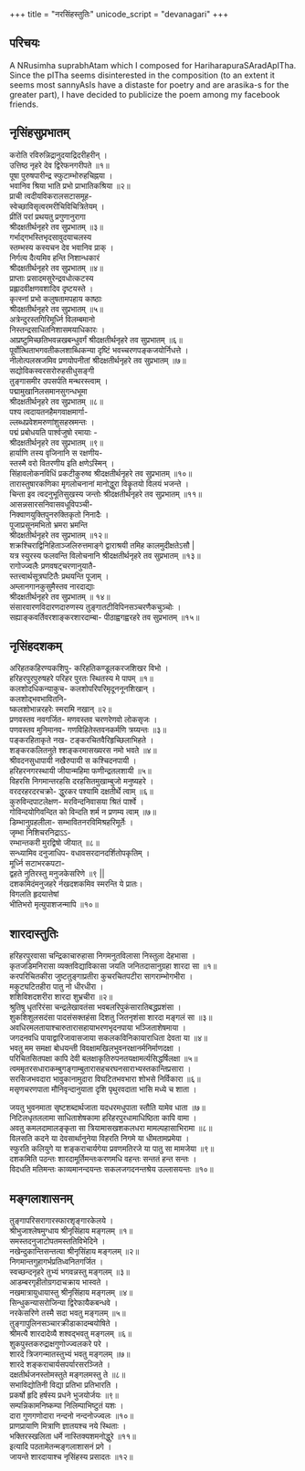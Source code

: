 +++
title = "नरसिंहस्तुतिः"
unicode_script = "devanagari"
+++

## परिचयः
A NRusimha suprabhAtam which I composed for HariharapuraSAradApITha. Since the pITha seems disinterested in the composition (to an extent it seems most sannyAsIs have a distaste for poetry and are arasika-s for the greater part), I have decided to publicize the poem among my facebook friends.

## नृसिंहसुप्रभातम्  
करोति रविरुन्निद्रानुदयाद्रिदरीहरीन् ।  
उत्तिष्ठ नृहरे देव द्विरेफनगरीपते ॥१॥  
पूषा पुरुषपारीन्द्र स्फुटाम्भोरुहचिह्नया ।  
भवानिव श्रिया भाति प्रभो प्राभातिकश्रिया ॥२॥  
प्राची त्वदीयविकरालसटासमूह-  
स्वेच्छाविसृत्वरमरीचिविचित्रितेयम् ।  
प्रीतिं परां प्रथयतु प्रगुणानुरागा  
श्रीदक्षतीर्थनृहरे तव सुप्रभातम् ॥३॥  
गर्भाद्गभस्तिभृदसावुदयाचलस्य  
स्तम्भस्य कस्यचन देव भवानिव प्राक् ।  
निर्गत्य दैत्यमिव हन्ति निशान्धकारं  
श्रीदक्षतीर्थनृहरे तव सुप्रभातम् ॥४॥  
प्राप्ताः प्रसादमसुरेन्द्रवधोत्कटस्य  
प्रह्लादवीक्षणवशादिव दृष्टयस्ते ।  
कृत्स्नां प्रभो कलुषतामपहाय काष्ठाः  
श्रीदक्षतीर्थनृहरे तव सुप्रभातम् ॥५॥  
अत्रेन्दुरस्तगिरिमूर्ध्नि विलम्बमानो  
निस्तन्द्रसाधितनिशासमयाधिकारः ।  
आप्रष्टुमिच्छतिभवन्नखबन्धुवर्गं श्रीदक्षतीर्थनृहरे तव सुप्रभातम् ॥६॥  
पूर्वोत्थिताभगवतीकलशाब्धिकन्या दृष्टिं भवच्चरणपङ्कजयोर्निधत्ते ।  
नीलोत्पलस्रजमिव प्रणयोपनीतां श्रीदक्षतीर्थनृहरे तव सुप्रभातम् ॥७॥  
सद्योविकस्वरसरोरुहसीधुसङ्गी  
तुङ्गासमीर उपसर्पति मन्थरस्त्वाम् ।  
पद्मामुखानिलसमानसुगन्धभूमा  
श्रीदक्षतीर्थनृहरे तव सुप्रभातम् ॥८॥  
पश्य त्वदायतनहैमगवाक्षमार्गा-  
ल्लब्धप्रवेशमरुणांशुसहस्रमन्तः ।  
पद्मं प्रबोधयति पार्श्वजुषो रमायाः \-  
श्रीदक्षतीर्थनृहरे तव सुप्रभातम् ॥९॥  
हार्याणि तस्य वृजिनानि स रक्षणीय-  
स्तस्मै वरो वितरणीय इति क्षणेऽस्मिन् ।  
सिंहावलोकनविधिं प्रकटीकुरुष्व श्रीदक्षतीर्थनृहरे तव सुप्रभातम् ॥१०॥  
तारास्तुषारकणिका मृगलोचनानां मानोद्धुरा विकॄतयो विलयं भजन्ते ।  
चिन्ता इव त्वदनुभूतिसुखस्य जन्तोः श्रीदक्षतीर्थनृहरे तव सुप्रभातम् ॥११॥  
आसन्नसारसनिवासवधूविपञ्ची-  
निक्वाणयुक्तिपुनरुक्तिकृतो निनादैः ।  
पूजाप्रसूनमभितो भ्रमरा भ्रमन्ति  
श्रीदक्षतीर्थनृहरे तव सुप्रभातम् ॥१२॥  
शक्रश्चिराद्विनिहिताञ्जलिरुत्तमाङ्गे द्वाराश्रयी तमिह कालमुदीक्षतेऽसौ |  
यत्र स्युरस्य फलवन्ति विलोचनानि श्रीदक्षतीर्थनृहरे तव सुप्रभातम् ॥१३॥  
रागोज्ज्वलैः प्रणवषट्चरणानुयातै\-  
स्तत्त्वार्थसूत्रघटितैः प्रथयन्ति पूजाम् ।  
अम्लानगानकुसुमैस्तव नारदाद्याः  
श्रीदक्षतीर्थनृहरे तव सुप्रभातम् ॥ १४॥  
संसारवारणविदारणदारुणस्य तुङ्गातटीविपिनसञ्चरणैकचुञ्चोः ।  
सह्याङ्कवर्तिवरशाङ्करशारदाम्बा\- पीठाह्वगह्वरहरे तव सुप्रभातम् ॥१५॥

## नृसिंहदशकम्  
अरिहतकहिरण्यकशिपु\- करिहतिकण्डूलकरजशिखर विभो ।  
हरिहरपुरपुरुषहरे परिहर पुरतः स्थितस्य मे पापम् ॥१॥  
कलशोदधिकन्याकुच\- कलशोपरिपरिमृदूननूनशिखान् ।  
कलशोद्भवभावितनि-  
ष्कलशोभान्नरहरेः स्मरामि नखान् ॥२॥  
प्रणवस्तव नवगर्जित\- मणवस्तव चरणरेणवो लोकसृजः ।  
पणवस्तव मुनिमानव\- गणविहितेस्तवनकर्मणि त्रय्यन्तः ॥३॥  
पङ्करहिताकृते नख\- टङ्करचितवैरिहृच्छिलाभिहते ।  
शङ्करकलितनुते श्शङ्करमासख्यरस नमो भवते ॥४॥  
श्रीवदनसुधापायी नखैरुपायी स कश्चिदनपायी ।  
हरिहरनगरस्थायी जीयान्महिमा फणीन्द्रतलशायी ॥५॥  
विहरसि निगमान्तरहसि दरहसितमुखाम्बुजो मनुष्यहरे ।  
वरदरहरदरचक्रो\- द्धुरकर पश्यामि दक्षतीर्थे त्वाम् ॥६॥  
कुरुविन्दपाटलेक्षण\- मरविन्दनिवासया श्रितं पार्श्वे ।  
गोविन्दयोगिवन्दित को विन्दति शर्म न प्रणम्य त्वाम् ॥७॥  
डिम्भानुग्रहलीला\- सम्भावितनरविमिश्रहरिमूर्तेः ।  
जृम्भा निशिचरनिद्राऽऽ-  
रम्भान्तकरी मुरद्विषो जीयात् ॥८॥  
सन्ध्यामिव दनुजाधिप\- वधावसरदानदर्शितोपकृतिम् ।  
मूर्ध्नि सटाभरकपटा-  
द्वहते नुतिरस्तु मनुजकेसरिणे ॥९ ||  
दशकमिदंमनुजहरे र्नखदशकमिव स्मरन्ति ये प्रातः।  
विगलति हृदयात्तेषां  
भीतिभरो मृत्युपाशजन्मापि ॥१०॥

## शारदास्तुतिः  
हरिहरपुरवासा चन्द्रिकाचारुहासा निगमनुतविलासा निस्तुला देहभासा ।  
कृतजडिमनिरासा व्यक्तविद्याविकासा जयति जनितदासानुग्रहा शारदा सा ॥१॥  
करपरिचितकीरा जुष्टतुङ्गाप्रतीरा कुचरचितपटीरा सागराम्भोगभीरा ।  
मकुटघटितहीरा पातु नो धीरधीरा ।  
शशिविशदशरीरा शारदा शुभ्रचीरा ॥२॥  
श्रुतिषु धृतरिरंसा चन्द्रलेखावतंसा भवबलरिपुकंसारातिबद्धप्रशंसा ।  
शुकशिशुलसदंसा पादसंसक्तहंसा दिशतु जितनृशंसा शारदा मङ्गलं सा ॥३॥  
अवधिरमलतायाश्चारुतारासहायाभरणभृदनपाया भञ्जिताशेषमाया ।  
जगदनवधि पायाद्वारिजावासजाया सकलकविनिकायाराधिता देवता या ॥४॥  
भवतु मम समक्षा बोधयन्ती विवक्षामखिलभुवनरक्षानर्मनिर्माणदक्षा ।  
परिचितसितपक्षा कापि देवी बलक्षाकृतिरुपनतयक्षामर्त्यसिद्धर्षिलक्षा ॥५॥  
त्वममृतरसधाराकम्बुगङ्गाम्बुतारासहचरघनसाराभ्यस्तकान्तिप्रसारा ।  
सरसिजभवदारा भावुकानामुदारा विघटितभवभारा शोभसे निर्विकारा ॥६॥  
मसृणचरणपाता मौनिवृन्दानुयाता दृशि पृथुरवदाता भासि मध्ये च शाता ।  
 
जयतु भुवनमाता सृष्टशब्दार्थजाता यदधरमधुपाता स्तौति यामेव धाता ॥७॥  
निटिलधृतललामा साधिताशेषकामा हरिहरपुरधामाधिष्ठिता कापि वामा ।  
अवतु कमलदामालङ्कृता सा त्रियामासखशकलधरा मामल्पहासाभिरामा ॥८॥  
विलसति कदने या देवसार्थानुनेया विहरति निगमे या धीमतामप्रमेया ।  
स्फुरति कलियुगे या शङ्कराचार्यगेया प्रवणमतिरजे या पातु सा मामजेया ॥९॥  
दशकमिति पठन्तः शारदामूर्तिमन्तःकरणमधि वहन्तः सन्ततं हन्त सन्तः ।  
विदधति मतिमन्तः काव्यमानन्दयन्तः सकलजगदनन्तश्रेय उल्लासयन्तः ॥१०॥

## मङ्गलाशासनम्  
तुङ्गापरिसरागारस्फारशृङ्गारकेलये ।  
श्रीभुजाश्लेषमुग्धाय श्रीनृसिंहाय मङ्गलम् ॥१॥  
समस्तदनुजाटोपतमस्ततिविभेदिने ।  
नखेन्दुकान्तिसन्तत्या श्रीनृसिंहाय मङ्गलम् ॥२॥  
निगमान्तगुहागर्भप्रतिध्वनितगर्जित ।  
स्वच्छन्दनृहरे तुभ्यं भगवन्नस्तु मङ्गलम् ॥३॥  
आडम्बरगृहीतोग्रगदाचक्राय भास्वते ।  
नखमात्रायुधायास्तु श्रीनृसिंहाय मङ्गलम् ॥४॥  
सिन्धुकन्यासरोजिन्या द्विरेफायैकबन्धवे ।  
नरकेसरिणे तस्मै सदा भवतु मङ्गलम् ॥५॥  
तुङ्गापुलिनसञ्चारक्रीडाकादम्बयोषिते ।  
श्रीमत्यै शारदादेव्यै शश्वद्भवतु मङ्गलम् ॥६॥  
शुकपुस्तकरुद्राक्षगुणोज्ज्वलकरे परे ।  
शारदे त्रिजगन्मातस्तुभ्यं भवतु मङ्गलम् ॥७॥  
शारदे शङ्कराचार्यसपर्यारसरञ्जिते ।  
दक्षतीर्थजनस्तोमस्तुते मङ्गलमस्तु ते ॥८॥  
सभाविद्योतिनी विद्या प्रतिभा प्रतिभारति ।  
प्रकर्षो हृदि हर्षस्य प्रधने भुजयोर्जयः ॥९॥  
सम्पन्निकामनिष्कम्पा निलिम्पाभिष्टुतं यशः ।  
दारा गुणगणोदारा नन्दनो नन्दनोज्ज्वलः ॥१०॥  
प्राणप्रायाणि मित्राणि ज्ञातयश्च नये स्थिताः ।  
भक्तिरस्खलिता धर्मे नास्तिक्यशमनोद्धुरे ॥११॥  
इत्यादि पठतामेतन्मङ्गलाशासनं प्रगे ।  
जायन्ते शारदायाश्च नृसिंहस्य प्रसादतः ॥१२॥